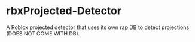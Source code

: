# rbxProjected-Detector
A Roblox projected detector that uses its own rap DB to detect projections (DOES NOT COME WITH DB).
